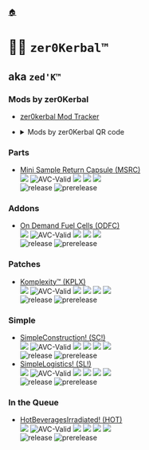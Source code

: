 <!-- ModList.md v1.0.0.0
zer0Kerbal (zed'K)
created: 08 Aug 2021
updated: 
 -->

[🏠](Home)

# 👨‍🚀 `zer0Kerbal™`

## aka `zed'K™`

### Mods by zer0Kerbal

* [zer0kerbal Mod Tracker](https://drive.google.com/file/d/1Thno9SvD45x5JnFsH-JFHCuwSqET72Ar)
- <details>
  <summary> Mods by zer0Kerbal QR code</summary>
    <p> <a href="https://postimages.org/" target="_blank"><img src="https://i.postimg.cc/tTyHWcxk/zer0-KMod-Tracker-URL.png" alt="zer0-KMod-Tracker-URL"/></a></p>
</details>  

### Parts

* [Mini Sample Return Capsule (MSRC)](https://github.com/zer0Kerbal/MiniSampleReturnCapsule "Mini Sample Return Capsule (MSRC")  
![](https://img.shields.io/github/v/release/zer0Kerbal/MiniSampleReturnCapsule?include_prereleases?style=plastic)
![](https://github.com/zer0Kerbal/MiniSampleReturnCapsule/workflows/Validate%20AVC%20.version%20files/badge.svg "AVC-Valid")
![](https://img.shields.io/github/repo-size/zer0Kerbal/MiniSampleReturnCapsule?style=plastic)
![](https://img.shields.io/github/downloads/zer0Kerbal/MiniSampleReturnCapsule/total?style=plastic)
![](https://img.shields.io/github/contributors/zer0kerbal/MiniSampleReturnCapsule?style=plastic)  
![release](https://img.shields.io/github/release-date/zer0kerbal/MiniSampleReturnCapsule?style=plastic)
![prerelease](https://img.shields.io/github/release-date-pre/zer0kerbal/MiniSampleReturnCapsule?style=plastic)

### Addons

* [On Demand Fuel Cells (ODFC)](https://github.com/zer0Kerbal/ODFCr "On Demand Fuel Cells")  
![](https://img.shields.io/github/v/release/zer0Kerbal/ODFCr?include_prereleases?style=plastic) 
![](https://github.com/zer0Kerbal/ODFCr/workflows/Validate%20AVC%20.version%20files/badge.svg "AVC-Valid") 
![](https://img.shields.io/github/repo-size/zer0Kerbal/ODFCr?style=plastic)
![](https://img.shields.io/github/downloads/zer0Kerbal/ODFCr/total?style=plastic)
![](https://img.shields.io/github/contributors/zer0kerbal/ODFCr?style=plastic)  
![release](https://img.shields.io/github/release-date/zer0kerbal/ODFCr?style=plastic)
![prerelease](https://img.shields.io/github/release-date-pre/zer0kerbal/ODFCr?style=plastic)

### Patches

* [Komplexity™ (KPLX)](https://github.com/zer0Kerbal/Komplexity "Komplexity™ (KPLX)")  
![](https://img.shields.io/github/v/release/zer0Kerbal/Komplexity?include_prereleases?style=plastic)
![](https://github.com/zer0Kerbal/Komplexity/workflows/Validate%20AVC%20.version%20files/badge.svg "AVC-Valid")
![](https://img.shields.io/github/repo-size/zer0Kerbal/Komplexity?style=plastic)
![](https://img.shields.io/github/downloads/zer0Kerbal/Komplexity/total?style=plastic)
![](http://img.shields.io/github/labels/zer0Kerbal/Komplexity/help-wanted?style=plastic)
![](https://img.shields.io/github/contributors/zer0kerbal/Komplexity?style=plastic)  
![release](https://img.shields.io/github/release-date/zer0kerbal/Komplexity?style=plastic)
![prerelease](https://img.shields.io/github/release-date-pre/zer0kerbal/Komplexity?style=plastic)

### Simple

* [SimpleConstruction! (SC!)](https://github.com/zer0Kerbal/SimpleConstruction "SimpleConstruction!™ (SC!)")  
![](https://img.shields.io/github/v/release/zer0Kerbal/SimpleConstruction?include_prereleases?style=plastic)
![](https://github.com/zer0Kerbal/SimpleConstruction/workflows/Validate%20AVC%20.version%20files/badge.svg "AVC-Valid")
![](https://img.shields.io/github/repo-size/zer0Kerbal/SimpleConstruction?style=plastic)
![](https://img.shields.io/github/downloads/zer0Kerbal/SimpleConstruction/total?style=plastic)
![](http://img.shields.io/github/labels/zer0Kerbal/SimpleConstruction/help-wanted?style=plastic)
![](https://img.shields.io/github/contributors/SimpleConstruction/Komplexity?style=plastic)  
![release](https://img.shields.io/github/release-date/zer0kerbal/SimpleConstruction?style=plastic)
![prerelease](https://img.shields.io/github/release-date-pre/zer0kerbal/SimpleConstruction?style=plastic)
* [SimpleLogistics! (SL!)](https://github.com/zer0Kerbal/SimpleLogistics "SimpleLogicists!™ (SL!)")  
![](https://img.shields.io/github/v/release/zer0Kerbal/SimpleLogistics?include_prereleases?style=plastic)
![](https://github.com/zer0Kerbal/SimpleLogistics/workflows/Validate%20AVC%20.version%20files/badge.svg "AVC-Valid")
![](https://img.shields.io/github/repo-size/zer0Kerbal/SimpleLogistics?style=plastic)
![](https://img.shields.io/github/downloads/zer0Kerbal/SimpleLogistics/total?style=plastic)
![](http://img.shields.io/github/labels/zer0Kerbal/SimpleLogistics/help-wanted?style=plastic)
![](https://img.shields.io/github/contributors/SimpleLogistics/Komplexity?style=plastic)  
![release](https://img.shields.io/github/release-date/zer0kerbal/SimpleLogistics?style=plastic)
![prerelease](https://img.shields.io/github/release-date-pre/zer0kerbal/SimpleLogistics?style=plastic)

### In the Queue

* [HotBeveragesIrradiated! (HOT)](https://github.com/zer0Kerbal/SimpleConstruction "HotBeveragesIrradiated!™ (HOT)")  
![](https://img.shields.io/github/v/release/zer0Kerbal/HotBeveragesIrradiated?include_prereleases?style=plastic)
![](https://github.com/zer0Kerbal/HotBeveragesIrradiated/workflows/Validate%20AVC%20.version%20files/badge.svg "AVC-Valid")
![](https://img.shields.io/github/repo-size/zer0Kerbal/HotBeveragesIrradiated?style=plastic)
![](https://img.shields.io/github/downloads/zer0Kerbal/HotBeveragesIrradiated/total?style=plastic)
![](http://img.shields.io/github/labels/zer0Kerbal/HotBeveragesIrradiated/help-wanted?style=plastic)
![](https://img.shields.io/github/contributors/HotBeveragesIrradiated/Komplexity?style=plastic)  
![release](https://img.shields.io/github/release-date/zer0kerbal/HotBeveragesIrradiated?style=plastic)
![prerelease](https://img.shields.io/github/release-date-pre/zer0kerbal/HotBeveragesIrradiated?style=plastic)

<!--
THIS FILE: CC BY-SA 3.0+ARR
zer0Kerbal-->
